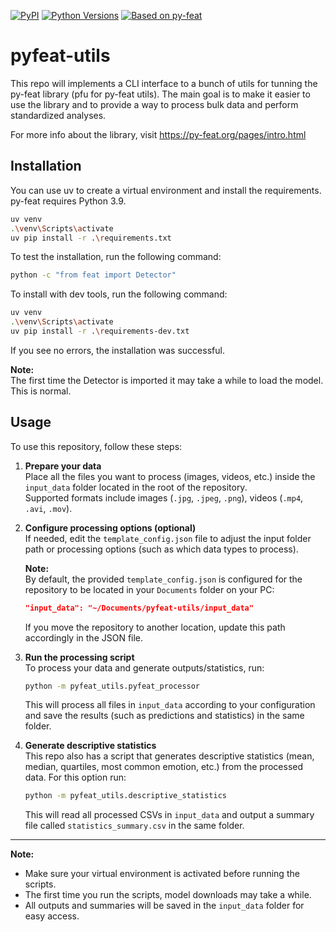 [![PyPI](https://img.shields.io/pypi/v/py-feat.svg)](https://pypi.org/project/py-feat/)
[![Python Versions](https://img.shields.io/badge/python-3.6%20%7C%203.7%20%7C%203.8%20%7C%203.9-blue)]()
[![Based on py-feat](https://img.shields.io/badge/Based%20on-py--feat-006d44)](https://py-feat.org/pages/intro.html)



# pyfeat-utils

This repo will implements a CLI interface to a bunch of utils for tunning the py-feat library (pfu for py-feat utils).
The main goal is to make it easier to use the library and to provide a way to process bulk data and perform standardized analyses.

For more info about the library, visit https://py-feat.org/pages/intro.html 

## Installation

You can use uv to create a virtual environment and install the requirements.
py-feat requires Python 3.9.

```bash
uv venv
.\venv\Scripts\activate
uv pip install -r .\requirements.txt
```

To test the installation, run the following command:

```bash
python -c "from feat import Detector"
```

To install with dev tools, run the following command:

```bash
uv venv
.\venv\Scripts\activate
uv pip install -r .\requirements-dev.txt
```

If you see no errors, the installation was successful.


**Note:**  
    The first time the Detector is imported it may take a while to load the model. This is normal.

## Usage

To use this repository, follow these steps:

1. **Prepare your data**  
   Place all the files you want to process (images, videos, etc.) inside the `input_data` folder located in the root of the repository.  
   Supported formats include images (`.jpg`, `.jpeg`, `.png`), videos (`.mp4`, `.avi`, `.mov`).

2. **Configure processing options (optional)**  
   If needed, edit the `template_config.json` file to adjust the input folder path or processing options (such as which data types to process).

   **Note:**  
   By default, the provided `template_config.json` is configured for the repository to be located in your `Documents` folder on your PC:
   ```json
   "input_data": "~/Documents/pyfeat-utils/input_data"
   ```
   If you move the repository to another location, update this path accordingly in the JSON file.

3. **Run the processing script**  
   To process your data and generate outputs/statistics, run:

   ```bash
   python -m pyfeat_utils.pyfeat_processor
   ```

   This will process all files in `input_data` according to your configuration and save the results (such as predictions and statistics) in the same folder.

4. **Generate descriptive statistics**  
   This repo also has a script that generates descriptive statistics (mean, median, quartiles, most common emotion, etc.) from the processed data. For this option run:

   ```bash
   python -m pyfeat_utils.descriptive_statistics
   ```

   This will read all processed CSVs in `input_data` and output a summary file called `statistics_summary.csv` in the same folder.

---

**Note:**  
- Make sure your virtual environment is activated before running the scripts.
- The first time you run the scripts, model downloads may take a while.
- All outputs and summaries will be saved in the `input_data` folder for easy access.
